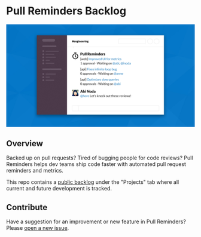 # Pull Reminders Backlog

![Pull Reminders image](assets/app-image.jpg)

## Overview

Backed up on pull requests? Tired of bugging people for code reviews? Pull Reminders helps dev teams ship code faster with automated pull request reminders and metrics. 

This repo contains a [public backlog](https://github.com/pullreminders/roadmap/projects/1) under the "Projects" tab where all current and future development is tracked.


## Contribute

Have a suggestion for an improvement or new feature in Pull Reminders? Please [open a new issue](https://github.com/pullreminders/backlog/issues/new).
